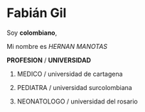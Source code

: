 
# Fabián Gil

Soy **colombiano**, 

Mi nombre es *HERNAN* _MANOTAS_ 

**PROFESION**  / **UNIVERSIDAD** 

1. MEDICO  / universidad de cartagena 

2. PEDIATRA  / universidad surcolombiana
 
3. NEONATOLOGO / universidad del rosario

